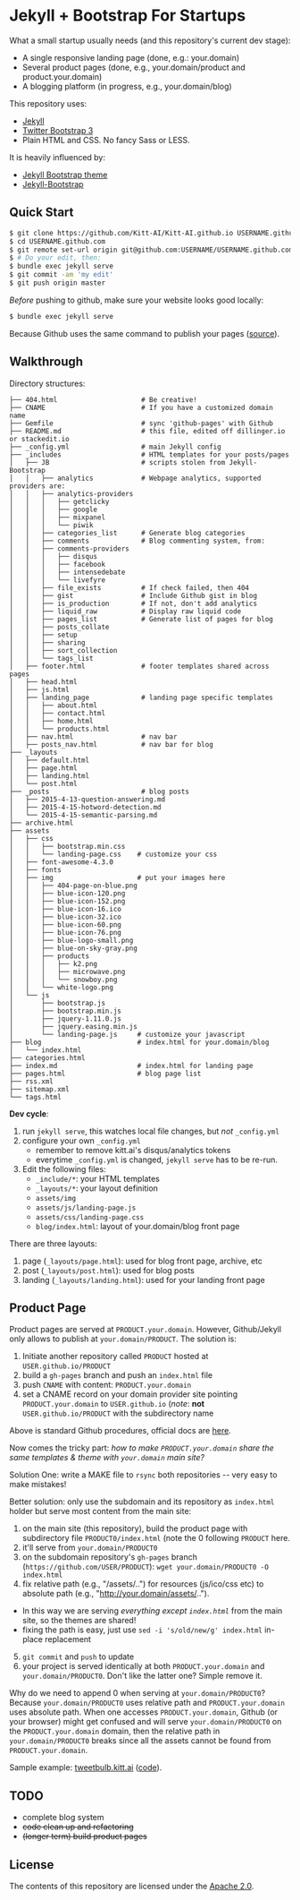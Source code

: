 # Jekyll + Bootstrap For Startups

What a small startup usually needs (and this repository's current dev stage):

- A single responsive landing page (done, e.g.: your.domain)
- Several product pages (done, e.g., your.domain/product and product.your.domain)
- A blogging platform (in progress, e.g., your.domain/blog)

This repository uses:

- [Jekyll](http://jekyllrb.com)
- [Twitter Bootstrap 3](http://getbootstrap.com/)
- Plain HTML and CSS. No fancy Sass or LESS.

It is heavily influenced by:

- [Jekyll Bootstrap theme](https://github.com/swcool/landing-page-theme)
- [Jekyll-Bootstrap](https://github.com/plusjade/jekyll-bootstrap)


## Quick Start

```sh
$ git clone https://github.com/Kitt-AI/Kitt-AI.github.io USERNAME.github.com
$ cd USERNAME.github.com
$ git remote set-url origin git@github.com:USERNAME/USERNAME.github.com.git
$ # Do your edit, then:
$ bundle exec jekyll serve
$ git commit -am 'my edit'
$ git push origin master  
```

*Before* pushing to github, make sure your website looks good locally:

```sh
$ bundle exec jekyll serve
```
Because Github uses the same command to publish your pages ([source](https://help.github.com/articles/using-jekyll-with-pages/)).

## Walkthrough

Directory structures:

```
├── 404.html                     # Be creative!
├── CNAME                        # If you have a customized domain name
├── Gemfile                      # sync 'github-pages' with Github
├── README.md                    # this file, edited off dillinger.io or stackedit.io
├── _config.yml                  # main Jekyll config
├── _includes                    # HTML templates for your posts/pages
│   ├── JB                       # scripts stolen from Jekyll-Bootstrap
│   │   ├── analytics            # Webpage analytics, supported providers are:
│   │   ├── analytics-providers
│   │   │   ├── getclicky
│   │   │   ├── google
│   │   │   ├── mixpanel
│   │   │   └── piwik
│   │   ├── categories_list      # Generate blog categories
│   │   ├── comments             # Blog commenting system, from:
│   │   ├── comments-providers
│   │   │   ├── disqus
│   │   │   ├── facebook
│   │   │   ├── intensedebate
│   │   │   └── livefyre
│   │   ├── file_exists          # If check failed, then 404
│   │   ├── gist                 # Include Github gist in blog
│   │   ├── is_production        # If not, don't add analytics
│   │   ├── liquid_raw           # Display raw liquid code
│   │   ├── pages_list           # Generate list of pages for blog
│   │   ├── posts_collate
│   │   ├── setup
│   │   ├── sharing
│   │   ├── sort_collection
│   │   └── tags_list
│   ├── footer.html              # footer templates shared across pages
│   ├── head.html
│   ├── js.html
│   ├── landing_page             # landing page specific templates
│   │   ├── about.html
│   │   ├── contact.html
│   │   ├── home.html
│   │   └── products.html
│   ├── nav.html                 # nav bar
│   ├── posts_nav.html           # nav bar for blog
├── _layouts
│   ├── default.html
│   ├── page.html
│   ├── landing.html
│   └── post.html
├── _posts                       # blog posts
│   ├── 2015-4-13-question-answering.md
│   ├── 2015-4-15-hotword-detection.md
│   └── 2015-4-15-semantic-parsing.md
├── archive.html
├── assets
│   ├── css
│   │   ├── bootstrap.min.css
│   │   └── landing-page.css    # customize your css
│   ├── font-awesome-4.3.0
│   ├── fonts
│   ├── img                     # put your images here
│   │   ├── 404-page-on-blue.png
│   │   ├── blue-icon-120.png
│   │   ├── blue-icon-152.png
│   │   ├── blue-icon-16.ico
│   │   ├── blue-icon-32.ico
│   │   ├── blue-icon-60.png
│   │   ├── blue-icon-76.png
│   │   ├── blue-logo-small.png
│   │   ├── blue-on-sky-gray.png
│   │   ├── products
│   │   │   ├── k2.png
│   │   │   ├── microwave.png
│   │   │   └── snowboy.png
│   │   └── white-logo.png
│   └── js
│       ├── bootstrap.js
│       ├── bootstrap.min.js
│       ├── jquery-1.11.0.js
│       ├── jquery.easing.min.js
│       └── landing-page.js     # customize your javascript
├── blog                        # index.html for your.domain/blog
│   └── index.html
├── categories.html
├── index.md                    # index.html for landing page
├── pages.html                  # blog page list
├── rss.xml
├── sitemap.xml
└── tags.html
```
**Dev cycle**:

1. run `jekyll serve`, this watches local file changes, but *not* `_config.yml`
2. configure your own `_config.yml`
    * remember to remove kitt.ai's disqus/analytics tokens
    * everytime `_config.yml` is changed, `jekyll serve` has to be re-run.
3. Edit the following files:
    * `_include/*`: your HTML templates
    * `_layouts/*`: your layout definition
    * `assets/img`
    * `assets/js/landing-page.js`
    * `assets/css/landing-page.css`
    * `blog/index.html`: layout of your.domain/blog front page

There are three layouts:

1. page (`_layouts/page.html`): used for blog front page, archive, etc
2. post (`_layouts/post.html`): used for blog posts
3. landing (`_layouts/landing.html`): used for your landing front page

## Product Page

Product pages are served at `PRODUCT.your.domain`. However, Github/Jekyll only 
allows to publish at `your.domain/PRODUCT`. The solution is:

1. Initiate another repository called `PRODUCT` hosted at 
   `USER.github.io/PRODUCT`
2. build a `gh-pages` branch and push an `index.html` file
3. push `CNAME` with content: `PRODUCT.your.domain`
4. set a CNAME record on your domain provider site pointing `PRODUCT.your.domain` 
   to `USER.github.io` (*note*: **not** `USER.github.io/PRODUCT` with the 
   subdirectory name
 
Above is standard Github procedures, official docs are 
[here](https://help.github.com/categories/github-pages-basics/).

Now comes the tricky part: *how to make `PRODUCT.your.domain` share the same 
templates & theme with `your.domain` main site?*

Solution One: write a MAKE file to `rsync` both repositories -- very easy to 
make mistakes!

Better solution: only use the subdomain and its repository as `index.html` 
holder but serve most content from the main site:

1. on the main site (this repository), build the product page with subdirectory
   file `PRODUCT0/index.html` (note the 0 following `PRODUCT` here.
2. it'll serve from `your.domain/PRODUCT0`
3. on the subdomain repository's `gh-pages` branch 
   (`https://github.com/USER/PRODUCT`): `wget your.domain/PRODUCT0 -O index.html`
4. fix relative path (e.g., "/assets/..") for resources (js/ico/css etc) to 
   absolute path (e.g., "http://your.domain/assets/..").
  - In this way we are serving *everything except `index.html`* from the main 
    site, so the themes are shared!
  - fixing the path is easy, just use `sed -i 's/old/new/g' index.html` 
    in-place replacement
5. `git commit` and `push` to update
6. your project is served identically at both `PRODUCT.your.domain` and 
   `your.domain/PRODUCT0`. Don't like the latter one? Simple remove it.
   
Why do we need to append 0 when serving at `your.domain/PRODUCT0`? Because 
`your.domain/PRODUCT0` uses relative path and `PRODUCT.your.domain` uses
absolute path. When one accesses `PRODUCT.your.domain`, Github (or your 
browser) might get  confused and will serve `your.domain/PRODUCT0` on the
`PRODUCT.your.domain` domain, then the relative path in `your.domain/PRODUCT0`
breaks since all the assets cannot be found from `PRODUCT.your.domain`.

Sample example: [tweetbulb.kitt.ai](http://tweetbulb.kitt.ai) 
([code](https://github.com/Kitt-AI/tweetbulb)).

## TODO

* complete blog system
* ~~code clean up and refactoring~~
* ~~(longer term) build product pages~~

## License
The contents of this repository are licensed under the [Apache
2.0](http://www.apache.org/licenses/LICENSE-2.0.html).
